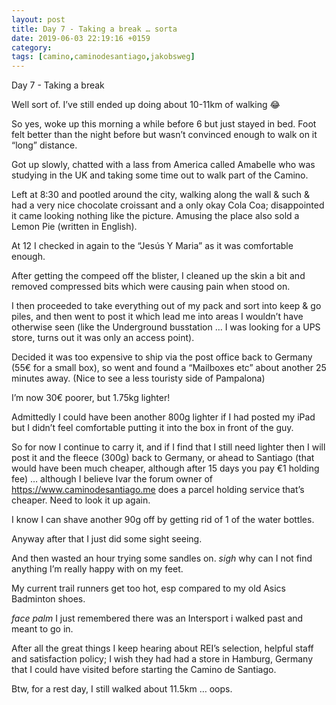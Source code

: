 ```yaml
---
layout: post
title: Day 7 - Taking a break … sorta
date: 2019-06-03 22:19:16 +0159
category: 
tags: [camino,caminodesantiago,jakobsweg]
---
```


Day 7 - Taking a break 

Well sort of. I’ve still ended up doing about 10-11km of walking 😂

So yes, woke up this morning a while before 6 but just stayed in bed. Foot felt better than the night before but wasn’t convinced enough to walk on it “long” distance.

Got up slowly, chatted with a lass from America called Amabelle who was studying in the UK and taking some time out to walk part of the Camino.

Left at 8:30 and pootled around the city, walking along the wall & such & had a very nice chocolate croissant and a only okay Cola Coa; disappointed it came looking nothing like the picture. Amusing the place also sold a Lemon Pie (written in English).

At 12 I checked in again to the “Jesús Y Maria” as it was comfortable enough.

After getting the compeed off the blister, I cleaned up the skin a bit and removed compressed bits which were causing pain when stood on.

I then proceeded to take everything out of my pack and sort into keep & go piles, and then went to post it which lead me into areas I wouldn’t have otherwise seen (like the Underground busstation … I was looking for a UPS store, turns out it was only an access point). 

Decided it was too expensive to ship via the post office back to Germany (55€ for a small box), so went and found a “Mailboxes etc” about another 25 minutes away. (Nice to see a less touristy side of Pampalona)

I’m now 30€ poorer, but 1.75kg lighter!

Admittedly I could have been another 800g lighter if I had posted my iPad but I didn’t feel comfortable putting it into the box in front of the guy.

So for now I continue to carry it, and if I find that I still need lighter then I will post it and the fleece (300g) back to Germany, or ahead to Santiago (that would have been much cheaper, although after 15 days you pay €1 holding fee) … although I believe Ivar the forum owner of https://www.caminodesantiago.me does a parcel holding service that’s cheaper. Need to look it up again.

I know I can shave another 90g off by getting rid of 1 of the water bottles.

Anyway after that I just did some sight seeing. 

And then wasted an hour trying some sandles on. *sigh* why can I not find anything I’m really happy with on my feet.

My current trail runners get too hot, esp compared to my old Asics Badminton shoes.

*face palm* I just remembered there was an Intersport i walked past and meant to go in.

‪After all the great things I keep hearing about REI’s selection, helpful staff and satisfaction policy; I wish they had had a store in Hamburg, Germany that I could have visited before starting the Camino de Santiago.‬

Btw, for a rest day, I still walked about 11.5km … oops.

